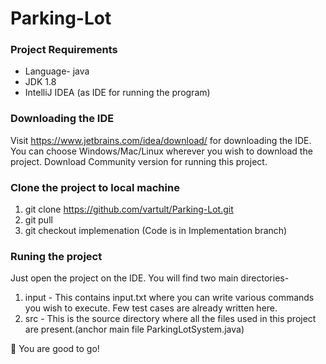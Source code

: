# Parking-Lot
### Project Requirements
* Language- java
* JDK 1.8
* IntelliJ IDEA (as IDE for running the program)
 
### Downloading the IDE

Visit https://www.jetbrains.com/idea/download/ for downloading the IDE. You can choose Windows/Mac/Linux wherever you wish to download the project. Download Community version for running this project.

### Clone the project to local machine
1. git clone https://github.com/vartult/Parking-Lot.git
2. git pull
3. git checkout implemenation (Code is in Implementation branch)

### Runing the project

Just open the project on the IDE. You will find two main directories-
1) input - This contains input.txt where you can write various commands you wish to execute. Few test cases are already written here.
2) src - This is the source directory where all the files used in this project are present.(anchor main file ParkingLotSystem.java)

:tada: You are good to go!
